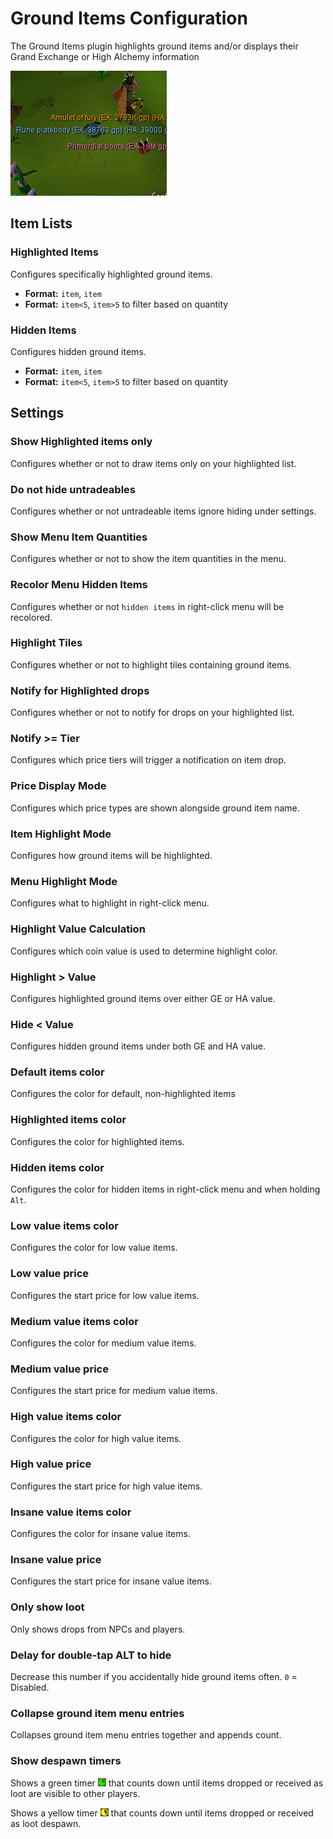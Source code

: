 # Ground Items Configuration

The Ground Items plugin highlights ground items and/or displays their Grand Exchange or High Alchemy information

![Ground items demonstration](img/ground-items/ground_items_overlay.png)

## Item Lists

### Highlighted Items

Configures specifically highlighted ground items. 

* **Format:** `item`, `item`
* **Format:** `item<5`, `item>5` to filter based on quantity

### Hidden Items

Configures hidden ground items. 

* **Format:** `item`, `item`
* **Format:** `item<5`, `item>5` to filter based on quantity

## Settings

### Show Highlighted items only

Configures whether or not to draw items only on your highlighted list.

### Do not hide untradeables

Configures whether or not untradeable items ignore hiding under settings.

### Show Menu Item Quantities

Configures whether or not to show the item quantities in the menu.

### Recolor Menu Hidden Items

Configures whether or not `hidden items` in right-click menu will be recolored.

### Highlight Tiles

Configures whether or not to highlight tiles containing ground items.

### Notify for Highlighted drops

Configures whether or not to notify for drops on your highlighted list.

### Notify >= Tier

Configures which price tiers will trigger a notification on item drop.

### Price Display Mode

Configures which price types are shown alongside ground item name.

### Item Highlight Mode

Configures how ground items will be highlighted.

### Menu Highlight Mode

Configures what to highlight in right-click menu.

### Highlight Value Calculation

Configures which coin value is used to determine highlight color.

### Highlight &gt; Value

Configures highlighted ground items over either GE or HA value.

### Hide &lt; Value

Configures hidden ground items under both GE and HA value.

### Default items color

Configures the color for default, non-highlighted items

### Highlighted items color

Configures the color for highlighted items.

### Hidden items color

Configures the color for hidden items in right-click menu and when holding `Alt`.

### Low value items color

Configures the color for low value items.

### Low value price

Configures the start price for low value items.

### Medium value items color

Configures the color for medium value items.

### Medium value price

Configures the start price for medium value items.

### High value items color

Configures the color for high value items.

### High value price

Configures the start price for high value items.

### Insane value items color

Configures the color for insane value items.

### Insane value price

Configures the start price for insane value items.

### Only show loot

Only shows drops from NPCs and players.

### Delay for double-tap ALT to hide

Decrease this number if you accidentally hide ground items often. `0` = Disabled.

### Collapse ground item menu entries

Collapses ground item menu entries together and appends count.

### Show despawn timers

Shows a green timer ![Green Timer](img/ground-items/ground_items_green_timer.png) that counts down until items dropped or received as loot are visible to other players.

Shows a yellow timer ![Yellow Timer](img/ground-items/ground_items_yellow_timer.png) that counts down until items dropped or received as loot despawn.
